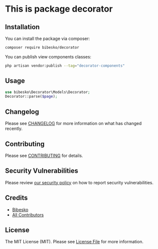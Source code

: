 # This is package decorator

## Installation

You can install the package via composer:

```bash
composer require bibesko/decorator
```

You can publish view components classes:

```bash
php artisan vendor:publish --tag="decorator-components"
```

## Usage

```php
use bibesko\Decorator\Models\Decorator;
Decorator::parse($page);
```

## Changelog

Please see [CHANGELOG](CHANGELOG.md) for more information on what has changed recently.

## Contributing

Please see [CONTRIBUTING](.github/CONTRIBUTING.md) for details.

## Security Vulnerabilities

Please review [our security policy](../../security/policy) on how to report security vulnerabilities.

## Credits

- [Bibesko](https://github.com/Bibesko)
- [All Contributors](../../contributors)

## License

The MIT License (MIT). Please see [License File](LICENSE.md) for more information.
